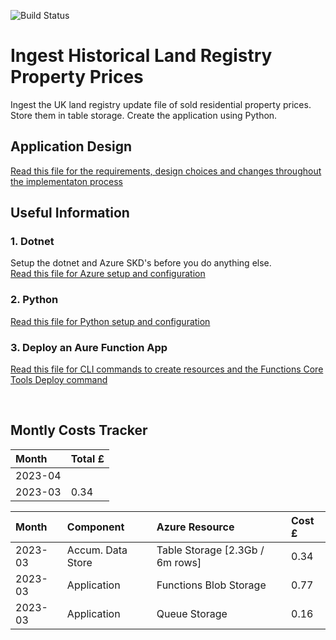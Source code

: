 ![Build Status](https://github.com/avroberts-azure/purple/actions/workflows/python-ci.yml/badge.svg)

# Ingest Historical Land Registry Property Prices
Ingest the UK land registry update file of sold residential property prices.  Store them in table storage.  Create the application using Python.

## Application Design
[Read this file for the requirements, design choices and changes throughout the implementaton process](design.md)  

## Useful Information
### 1. Dotnet
Setup the dotnet and Azure SKD's before you do anything else.  
[Read this file for Azure setup and configuration](azure.md)  

### 2. Python
[Read this file for Python setup and configuration](python.md)  

### 3. Deploy an Aure Function App
[Read this file for CLI commands to create resources and the Functions Core Tools Deploy command](funcapp.md) 

<br>

## Montly Costs Tracker

| Month | Total £ |
|:-------------|:--------------|
| 2023-04 |   |
| 2023-03 |  0.34 |


| Month | Component | Azure Resource | Cost £ |
|:-------------|:--------------|:-------|:------------|
| 2023-03 | Accum. Data Store | Table Storage [2.3Gb / 6m rows]  | 0.34 |
| 2023-03 | Application | Functions Blob Storage  | 0.77 |
| 2023-03 | Application | Queue Storage  | 0.16 |


